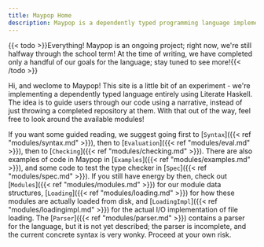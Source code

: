 ```yaml
---
title: Maypop Home
description: Maypop is a dependently typed programming language implemented using Literate Haskell.
---
```

{{< todo >}}Everything! Maypop is an ongoing project; right now, we're still halfway through
the school term! At the time of writing, we have completed only a handful of our goals
for the language; stay tuned to see more!{{< /todo >}}

Hi, and weclome to Maypop! This site is a little bit of an experiment - we're implementing
a dependently typed language entirely using Literate Haskell. The idea is to guide users
through our code using a narrative, instead of just throwing a completed repository at them.
With that out of the way, feel free to look around the available modules!

If you want some guided reading, we suggest going first to [`Syntax`]({{< ref "modules/syntax.md" >}}),
then to [`Evaluation`]({{< ref "modules/eval.md" >}}), then to [`Checking`]({{< ref "modules/checking.md" >}}).
There are also examples of code in Maypop in [`Examples`]({{< ref "modules/examples.md" >}}), and some code
to test the type checker in [`Spec`]({{< ref "modules/spec.md" >}}). If you still have energy by
then, check out [`Modules`]({{< ref "modules/modules.md" >}}) for our module data structures,
[`Loading`]({{< ref "modules/loading.md" >}}) for how these modules are actually loaded from disk,
and [`LoadingImpl`]({{< ref "modules/loadingimpl.md" >}}) for the actual I/O implementation
of file loading. The [`Parser`]({{< ref "modules/parser.md" >}}) contains a parser for the language,
but it is not yet described; the parser is incomplete, and the current concrete syntax is very wonky.
Proceed at your own risk.
